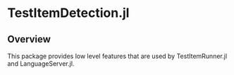 # TestItemDetection.jl

## Overview

This package provides low level features that are used by TestItemRunner.jl and LanguageServer.jl.
